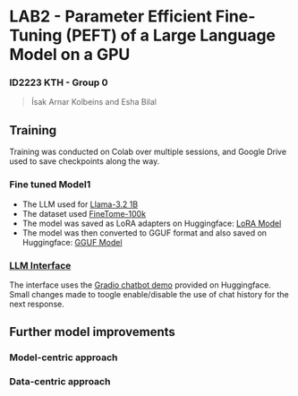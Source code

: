 # LAB2 - Parameter Efficient Fine-Tuning (PEFT) of a Large Language Model on a GPU  
### ID2223 KTH - Group 0  
> Ísak Arnar Kolbeins and Esha Bilal  


## Training  
Training was conducted on Colab over multiple sessions, and Google Drive used to save checkpoints along the way.  

### Fine tuned Model1
- The LLM used for [Llama-3.2 1B](https://huggingface.co/unsloth/Llama-3.2-1B-Instruct)  
- The dataset used [FineTome-100k](https://huggingface.co/datasets/mlabonne/FineTome-100k)  
- The model was saved as LoRA adapters on Huggingface: [LoRA Model](https://huggingface.co/kolbeins/lora_model)  
- The model was then converted to GGUF format and also saved on Huggingface: [GGUF Model](https://huggingface.co/kolbeins/model)  

### [LLM Interface](https://huggingface.co/spaces/kolbeins/chatbot)  
The interface uses the [Gradio chatbot demo](https://huggingface.co/spaces/gradio-templates/chatbot) provided on Huggingface.
Small changes made to toogle enable/disable the use of chat history for the next response.  


## Further model improvements

### Model-centric approach

### Data-centric approach


